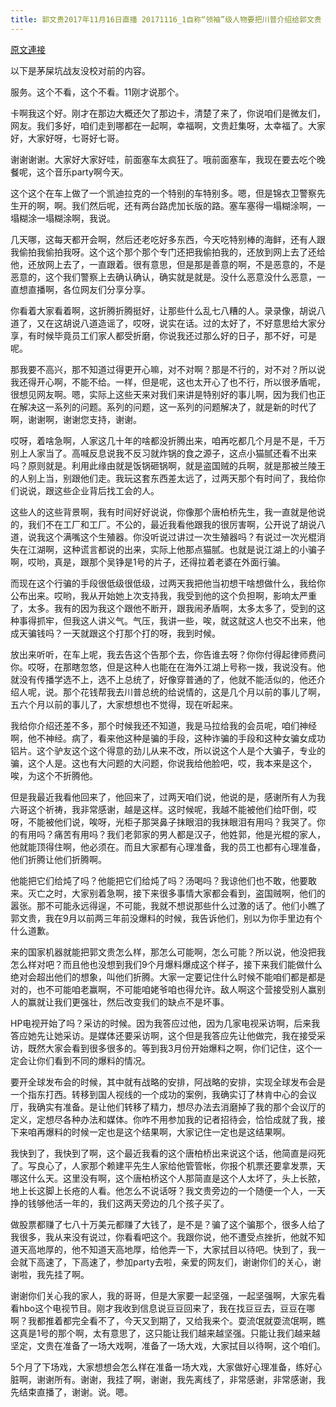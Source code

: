 ```yaml
---
title: 郭文贵2017年11月16日直播 20171116_1自称“领袖”级人物要把川普介绍给郭文贵
---
```


[原文連接](https://gnews.org/ThreadView/53482813)

以下是茅屎坑战友没校对前的内容。

  服务。这个不看，这个不看。11刚才说那个。

  卡啊我这个好。刚才在那边大概还欠了那边卡，清楚了来了，你说咱们是微友们，网友。我们多好，咱们走到哪都在一起啊，幸福啊，文贵赶集呀，太幸福了。大家好，大家好呀，七哥好七哥。

  谢谢谢谢。大家好大家好哇，前面塞车太疯狂了。哦前面塞车，我现在要去吃个晚餐呢，这个音乐party啊今天。

  这个这个在车上做了一个凯迪拉克的一个特别的车特别多。嗯，但是锦衣卫警察先生开的啊，啊。我们然后呢，还有两台路虎加长版的路。塞车塞得一塌糊涂啊，一塌糊涂一塌糊涂啊，我说。

  几天哪，这每天都开会啊，然后还老吃好多东西，今天吃特别棒的海鲜，还有人跟我偷拍我偷拍我呀。这个这个那个那个专门还把我偷拍我的，还放到网上去了还给他，还放网上去了，一直跟着。很有意思，但是那是善意的啊，不是恶意的，不是恶意的，这个我们警察上去确认确认，确实就是就是。没什么恶意没什么恶意，一直想直播啊，各位网友们分享分享。

  你看着大家看着啊，这折腾折腾挺好，让那些什么乱七八糟的人。录录像，胡说八道了，又在这胡说八道造谣了，哎呀，说实在话。过的太好了，不好意思给大家分享，有时候毕竟员工们家人都受折磨，你说我还过那么好的日子，那不好，可是呢。

  那我要不高兴，那不知道过得更开心嘛，对不对啊？那是不行的，对不对？所以说我还得开心啊，不能不给。一样，但是呢，这也太开心了也不行，所以很矛盾呢，很想见网友啊。嗯，实际上这些天来对我们来讲是特别好的事儿啊，因为我们也正在解决这一系列的问题。系列的问题，这一系列的问题解决了，就是新的时代了啊，谢谢啊，谢谢您支持，谢谢。

  哎呀，着啥急啊，人家这几十年的啥都没折腾出来，咱再吃都几个月是不是，千万别上人家当了。高喊反息说我不反习就炸锅的食之源子，这点小猫腻还看不出来吗？原则就是。利用此缘由就是饭锅砸锅啊，就是盗国贼的兵啊，就是那被兰陵王的人别上当，别跟他们走。我玩这套东西差太远了，过两天那个有时间了，我给你们说说，跟这些企业背后找工会的人。

  这些人的这些背景啊，我有时间好好说说，你像那个唐柏桥先生，我一直就是他说的，我们不在工厂和工厂。不公的，最近我看他跟我的很厉害啊，公开说了胡说八道，说我这个满嘴这个生殖器。你没听说过讲过一次生殖器吗？有说过一次光棍消失在江湖啊，这种谎言都说的出来，实际上他那点猫腻。也就是说江湖上的小骗子啊，哎哟，真是，跟那个吴铮是1号的片子，还得拉着老婆在外面行骗。

  而现在这个行骗的手段很低级很低级，过两天我把他当初想干啥想做什么，我给你公布出来。哎哟，我从开始她上次支持我，我受到他的这个负担啊，影响太严重了，太多。我有的因为我这个跟他不断开，跟我闹矛盾啊，太多太多了，受到的这种事得抓牢，但我这人讲义气。气压，我讲一些，唉，就这就这人也交不出来，他成天骗钱吗？一天就跟这个打那个打的呀，我到时候。

  放出来听听，在车上呢，我去告这个告那个去，你告谁去呀？你你付得起律师费问你。哎呀，在那瞎忽悠，但是这种人也能在在海外江湖上号称一拨，我说没有。他就没有传播学选不上，选不上总统了，好像穿普通的了，他就不能活似的，他还介绍人呢，说。那个花钱帮我去川普总统的给说情的，这是几个月以前的事儿了啊，五六个月以前的事儿了，大家想想也不觉得，现在听起来。

  我给你介绍还差不多，那个时候我还不知道，我是马拉给我的会员呢，咱们神经啊，他不神经。病了，看来他这种是骗的手段，这种诈骗的手段和这种女骗女成功铝片。这个驴友这个这个得意的劲儿从来不改，所以说这个人是个大骗子，专业的骗，这个人是。这也有大问题的大问题，你说我给他脸吧，哎，我本来是这个，唉，为这个不折腾他。

  但是我最近我看他回来了，他回来了，过两天咱们说，他说的是，感谢所有人为我六哥这个祈祷，我非常感谢，越是这样。这时候呢，我越不能被他们给吓倒，哎呀，不能被他们说，唉呀，光柜子那哭鼻子抹眼泪的我抹眼泪有用吗？我哭了。你的有用吗？痛苦有用吗？我们老郭家的男人都是汉子，他姓郭，他是光棍的家人，他就能顶得住啊，他必须在。而且大家都有心理准备，我的员工也都有心理准备，他们折腾让他们折腾啊。

  他能把它们给炖了吗？他能把它们给炖了吗？汤喝吗？我谅他们也不敢，他要敢来。灭亡之时，大家别着急啊，接下来很多事情大家都会看到，盗国贼啊，他们的嚣张。那不可能永远得逞，不可能，我就不想说那些什么过激的话了。他们小瞧了郭文贵，我在9月以前两三年前没爆料的时候，我告诉他们，别以为你手里边有个什么道歉。

  来的国家机器就能把郭文贵怎么样，那怎么可能啊，怎么可能？所以说，他没把我怎么样对吧？而且他也没想到我们9个月爆料爆成这个样子，接下来我们能做什么绝对会超出他们的想象，叫他们折腾。大家一定要记住什么时候不能咱们都是都是对的，也不可能咱老赢啊，不可能咱姥爷咱也得允许。敌人啊这个营接受别人赢别人的赢就让我们更强壮，然后改变我们的缺点不是坏事。

  HP电视开始了吗？采访的时候。因为我答应过他，因为几家电视采访啊，后来我答应她先让她采访。是媒体还要采访啊，这个但是我答应先让他做完，我在接受采访，既然大家会看到很多很多的。等到我3月份开始爆料之啊，你们记住，这个一定会让你们看到不同的爆料的情况。

  要开全球发布会的时候，其中就有战略的安排，阿战略的安排，实现全球发布会是一个指东打西。转移到国人视线的一个成功的案例，我确实订了林肯中心的会议厅，我确实有准备。是让他们转移了精力，想尽办法去消磨掉了我的那个会议厅的定义，定想尽各种办法和媒体。你咋不用参加我的记者招待会，恰恰成就了我，接下来咱再爆料的时候一定也是这个结果啊，大家记住一定也是这结果啊。

  我快到了，我快到了啊，这个最近我看的这个唐柏桥出来说这个话，他简直是闷死了。写良心了，人家那个赖建平先生人家给他管管帐，你报个机票还要拿发票，天哪这什么天。这里没有啊，这个唐柏桥这个人那简直是这个人太坏了，头上长脓，地上长这脚上长疮的人看。他怎么不说话呀？我文贵旁边的一个随便一个人，一天挣的钱够他活一年的，我们这两天旁边的几个孩子买了。

  做股票都赚了七八十万美元都赚了大钱了，是不是？骗了这个骗那个，很多人给了我很多，我从来没有说过，你看看吧这个。我跟你说，他不遭受点挫折，他就不知道天高地厚的，他不知道天高地厚，给他弄一下，大家拭目以待吧。快到了，我一会就下高速了，下高速了，参加party去啦，亲爱的网友们，谢谢你们的关心，谢谢啦，我先挂了啊。

  谢谢你们关心我的家人，我的哥哥，但是大家要一起坚强，一起坚强啊，大家先看看hbo这个电视节目。刚才我收到信息说豆豆回来了，我在找豆豆去，豆豆在哪啊？我都推着都完全看不了，今天又到期了，又给我来个。耍流氓就耍流氓啊，瞧这真是1号的那个啊，太有意思了，这只能让我们越来越坚强。只能让我们越来越坚定，文贵在准备了一场大戏啊，准备了一场大戏，大家拭目以待啊，这个咱们。

  5个月了下场戏，大家想想会怎么样在准备一场大戏，大家做好心理准备，练好心脏啊，谢谢所有。谢谢，我挂了啊，谢谢，我先离线了，非常感谢，非常感谢，我先结束直播了，谢谢。说。嗯。
